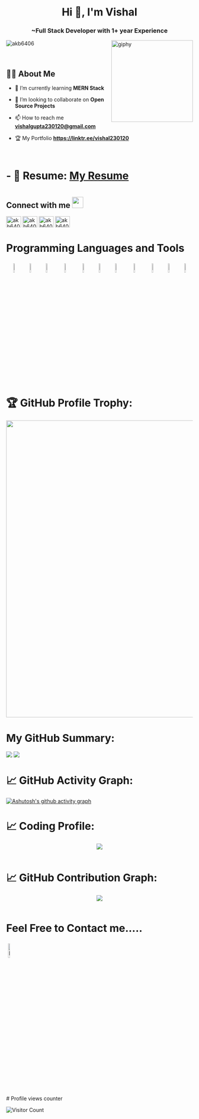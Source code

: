 <h1 align="center">Hi 👋, I'm Vishal</h1>
<h3 align="center">~Full Stack Developer with 1+ year Experience</h3>
<img align="right" src="https://media.giphy.com/media/M9gbBd9nbDrOTu1Mqx/giphy.gif" width="220" alt="giphy">

<p align="left"> <img src="https://komarev.com/ghpvc/?username=akb6406&label=Profile%20views&color=0e75b6&style=flat" alt="akb6406" /> </p>
<br/>
<h2 align="left"><b>🙋‍♂️ About Me</b></h2>

<!-- - 🔭 I’m currently working on **my portfolio** -->

- 🌱 I’m currently learning **MERN Stack**

- 👯 I’m looking to collaborate on **Open Source Projects**
 
- 📫 How to reach me **vishalgupta230120@gmail.com**

- 🏆 My Portfolio **https://linktr.ee/vishal230120**
  
 <br>

 # - 📄 Resume: [My Resume](https://drive.google.com/file/d/1aKgIa1QRQFmrulDCpQJcLw8kabd54Od3/view?usp=drive_link)

 # <h2> Connect with me <img src='https://img.icons8.com/?size=512&id=GiHNxwe2ZmsA&format=png' width="30px">
<p align="left">
<a href="https://twitter.com/VishalG46781346" target="blank"><img align="center" src="https://img.icons8.com/?size=512&id=13963&format=png" alt="akb6406" height="30" width="40" /></a>
<a href="https://www.linkedin.com/in/vishal-gupta-b0a589210/" target="blank"><img align="center" src="https://img.icons8.com/?size=512&id=xuvGCOXi8Wyg&format=png" alt="akb6406" height="30" width="40" /></a>
<!-- <a href="https://stackoverflow.com/users/https://stackoverflow.com/users/16327184/gajendra" target="blank"><img align="center" src="https://raw.githubusercontent.com/rahuldkjain/github-profile-readme-generator/master/src/images/icons/Social/stack-overflow.svg" alt="https://stackoverflow.com/users/16327184/gajendra" height="30" width="40" /></a> -->
<a href="https://www.leetcode.com/akb6406" target="blank"><img align="center" src="https://img.icons8.com/?size=512&id=wDGo581Ea5Nf&format=png" alt="akb6406" height="30" width="40" /></a>
<a href="https://instagram.com/ankitbagh.el" target="blank"><img align="center" src="https://img.icons8.com/?size=512&id=Xy10Jcu1L2Su&format=png" alt="akb6406" height="30" width="40" /></a>
<!-- <a href="https://www.codechef.com/users/akb6406" target="blank"><img align="center" src="https://icons8.com/icon/vAtJFm3hwtQw/codechef" alt="akb6406" height="30" width="40" /></a> -->
<!-- <a href="https://codeforces.com/profile/akb6406" target="blank"><img align="center" src="https://raw.githubusercontent.com/rahuldkjain/github-profile-readme-generator/master/src/images/icons/Social/codeforces.svg" alt="akb6406" height="30" width="40" /></a> -->

</p>
</h2>

<h2></h2>

# Programming Languages and Tools


<p align="center">
	<!-- <img width="8%" style="padding:5px" src="https://img.icons8.com/color/240/000000/c-plus-plus-logo.png"/> -->
        <img width="8%" style="padding.5px"   src="https://img.icons8.com/color/144/000000/nodejs.png"/>
        <img width="8%" style="padding.5px"   src="https://img.icons8.com/color/144/000000/express.png"/>
        <img width="8%" style="padding.5px"   src="https://img.icons8.com/color/144/000000/mongodb.png"/>
	<img width="8%" style="padding:5px" src="https://img.icons8.com/color/240/000000/javascript.png"/>
	<img width="8%" style="padding.5px"  src="https://img.icons8.com/color/144/000000/visual-studio.png"/>
	<img width="8%" style="padding.5px"  src="https://img.icons8.com/?size=512&id=13679&format=png"/>
	<img width="8%" style="padding.5px"  src="https://img.icons8.com/color/48/000000/python--v1.png"/>
	<img width="8%" style="padding:5px"  src="https://img.icons8.com/?size=512&id=wPohyHO_qO1a&format=png"/>
	 <img width="8%" style="padding.5px"  src="https://img.icons8.com/fluency/48/000000/flask.png"/>
	 <img width="8%" style="padding.5px"  src="https://img.icons8.com/color/48/000000/microsoft-powerpoint-2019--v1.png"/>
	 <img width="8%" style="padding.5px"  src="https://img.icons8.com/?size=512&id=fG5Tnj4ARIoI&format=png"/>
	

  # 🏆 GitHub Profile Trophy:
<p align="center">
<a href="https://github.com/ryo-ma/github-profile-trophy">
  <img width=800 src="https://github-profile-trophy.vercel.app/?username=akb6406&column=8&theme=darkhub&no-frame=true&no-bg=true"/>
</a>
</p>

# My GitHub Summary:
<p align="center">


![](http://github-profile-summary-cards.vercel.app/api/cards/most-commit-language?username=akb6406&theme=monokai)
![](http://github-profile-summary-cards.vercel.app/api/cards/stats?username=akb6406&theme=monokai)
 </p>

		
 # 📈 GitHub Activity Graph:
 <p align="center">
<!-- 	<img src = "https://github-readme-streak-stats.herokuapp.com?user=akb6406&theme=monokai&ring=DD2727&fire=DD2727&dates=DD6227&sideNums=176FC5&sideLabels=1E90FF" alt="Abhijeet-Anand-01" /><br><br> -->
	 
[![Ashutosh's github activity graph](https://github-readme-activity-graph.vercel.app/graph?username=akb6406&bg_color=fffff0&color=708090&line=24292e&point=24292e&area=true&hide_border=true)](https://github.com/ashutosh00710/github-readme-activity-graph)
	
	

 # 📈 Coding Profile:
  <p align="center">
<img src="https://leetcard.jacoblin.cool/akb6406?theme=dark&font=Poppins&ext=contest"><br><br>
</p>

 # 📈 GitHub Contribution Graph:
 <p align="center">
 <img src="https://github-profile-summary-cards.vercel.app/api/cards/profile-details?username=akb6406&theme=monokai"/><br><br>

 </p>


 # Feel Free to Contact me.....
<p align="centre">
<a href="https://www.linkedin.com/in/akb6406/"><img alt="linkedin" width="10%" style="padding:5px" src="https://img.icons8.com/clouds/100/000000/linkedin.png"/></a>
</p>
# Profile views counter

![Visitor Count](https://profile-counter.glitch.me/{akb6406}/count.svg)
<a href="https://icons8.com/icon/40669/c++">
